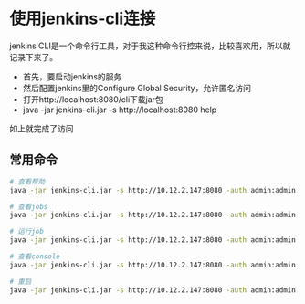 # 使用jenkins-cli连接

jenkins CLI是一个命令行工具，对于我这种命令行控来说，比较喜欢用，所以就记录下来了。

* 首先，要启动jenkins的服务
* 然后配置jenkins里的Configure Global Security，允许匿名访问
* 打开http://localhost:8080/cli下载jar包
* java -jar jenkins-cli.jar -s http://localhost:8080 help

如上就完成了访问

## 常用命令

```sh
# 查看帮助
java -jar jenkins-cli.jar -s http://10.12.2.147:8080 -auth admin:admin help

# 查看jobs
java -jar jenkins-cli.jar -s http://10.12.2.147:8080 -auth admin:admin list-jobs

# 运行job
java -jar jenkins-cli.jar -s http://10.12.2.147:8080 -auth admin:admin build vue-admin-ui/master

# 查看console
java -jar jenkins-cli.jar -s http://10.12.2.147:8080 -auth admin:admin console vue-admin-ui/master

# 重启
java -jar jenkins-cli.jar -s http://10.12.2.147:8080 -auth admin:admin restart
```